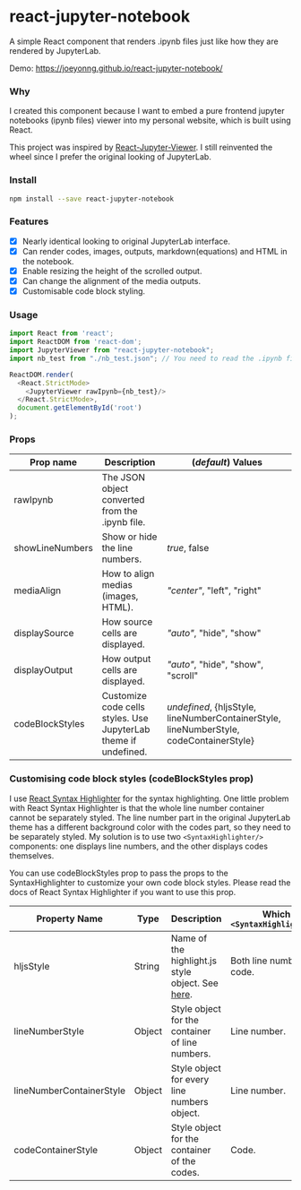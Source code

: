 # react-jupyter-notebook

A simple React component that renders .ipynb files just like how they are rendered by JupyterLab.

Demo: https://joeyonng.github.io/react-jupyter-notebook/

### Why
I created this component because I want to embed a pure frontend jupyter notebooks (ipynb files) viewer into my personal
website, which is built using React. 

This project was inspired by [React-Jupyter-Viewer](https://github.com/ShivBhosale/React-Jupyter-Viewer). I still 
reinvented the wheel since I prefer the original looking of JupyterLab.

### Install
```bash
npm install --save react-jupyter-notebook
```

### Features
* [X] Nearly identical looking to original JupyterLab interface.
* [X] Can render codes, images, outputs, markdown(equations) and HTML in the notebook.
* [X] Enable resizing the height of the scrolled output. 
* [X] Can change the alignment of the media outputs.
* [X] Customisable code block styling.

### Usage
```javascript
import React from 'react';
import ReactDOM from 'react-dom';
import JupyterViewer from "react-jupyter-notebook";
import nb_test from "./nb_test.json"; // You need to read the .ipynb file into a JSON Object.

ReactDOM.render(
  <React.StrictMode>
    <JupyterViewer rawIpynb={nb_test}/>
  </React.StrictMode>,
  document.getElementById('root')
);
```

### Props
| Prop name       | Description                                                     | (*default*) Values                                                                      |
|-----------------|-----------------------------------------------------------------|-----------------------------------------------------------------------------------------|
| rawIpynb        | The JSON object converted from the .ipynb file.                 |                                                                                         |
| showLineNumbers | Show or hide the line numbers.                                  | *true*, false                                                                           |
| mediaAlign      | How to align medias (images, HTML).                             | *"center"*, "left", "right"                                                             |
| displaySource   | How source cells are displayed.                                 | *"auto"*, "hide", "show"                                                                |
| displayOutput   | How output cells are displayed.                                 | *"auto"*, "hide", "show", "scroll"                                                      |
| codeBlockStyles | Customize code cells styles. Use JupyterLab theme if undefined. | *undefined*, {hljsStyle, lineNumberContainerStyle, lineNumberStyle, codeContainerStyle} |

### Customising code block styles (codeBlockStyles prop)
I use [React Syntax Highlighter](https://github.com/react-syntax-highlighter/react-syntax-highlighter) for the syntax 
highlighting. One little problem with React Syntax Highlighter is that the whole line number container cannot be 
separately styled. The line number part in the original JupyterLab theme has a different background color with the codes 
part, so they need to be separately styled. My solution is to use two `<SyntaxHighlighter/>` components: one displays line 
numbers, and the other displays codes themselves. 

You can use codeBlockStyles prop to pass the props to the SyntaxHighlighter to customize your own code block styles.
Please read the docs of React Syntax Highlighter if you want to use this prop. 

| Property Name            | Type   | Description                                              | Which `<SyntaxHighlighter/>` |
|--------------------------|--------|----------------------------------------------------------|------------------------------|
| hljsStyle                | String | Name of the highlight.js style object. See [here][hljs]. | Both line number and code.   |
| lineNumberStyle          | Object | Style object for the container of line numbers.          | Line number.                 |
| lineNumberContainerStyle | Object | Style object for every line numbers object.              | Line number.                 |
| codeContainerStyle       | Object | Style object for the container of the codes.             | Code.                        |

[hljs]: https://github.com/react-syntax-highlighter/react-syntax-highlighter/blob/master/AVAILABLE_STYLES_HLJS.MD